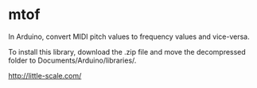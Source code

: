 # mtof
In Arduino, convert MIDI pitch values to frequency values and vice-versa. 
 
To install this library, download the .zip file and move the decompressed folder to Documents/Arduino/libraries/.
 
http://little-scale.com/
